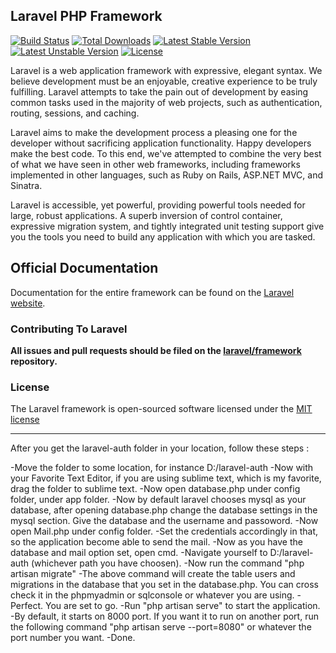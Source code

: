 ## Laravel PHP Framework

[![Build Status](https://travis-ci.org/laravel/framework.svg)](https://travis-ci.org/laravel/framework)
[![Total Downloads](https://poser.pugx.org/laravel/framework/downloads.svg)](https://packagist.org/packages/laravel/framework)
[![Latest Stable Version](https://poser.pugx.org/laravel/framework/v/stable.svg)](https://packagist.org/packages/laravel/framework)
[![Latest Unstable Version](https://poser.pugx.org/laravel/framework/v/unstable.svg)](https://packagist.org/packages/laravel/framework)
[![License](https://poser.pugx.org/laravel/framework/license.svg)](https://packagist.org/packages/laravel/framework)

Laravel is a web application framework with expressive, elegant syntax. We believe development must be an enjoyable, creative experience to be truly fulfilling. Laravel attempts to take the pain out of development by easing common tasks used in the majority of web projects, such as authentication, routing, sessions, and caching.

Laravel aims to make the development process a pleasing one for the developer without sacrificing application functionality. Happy developers make the best code. To this end, we've attempted to combine the very best of what we have seen in other web frameworks, including frameworks implemented in other languages, such as Ruby on Rails, ASP.NET MVC, and Sinatra.

Laravel is accessible, yet powerful, providing powerful tools needed for large, robust applications. A superb inversion of control container, expressive migration system, and tightly integrated unit testing support give you the tools you need to build any application with which you are tasked.

## Official Documentation

Documentation for the entire framework can be found on the [Laravel website](http://laravel.com/docs).

### Contributing To Laravel

**All issues and pull requests should be filed on the [laravel/framework](http://github.com/laravel/framework) repository.**

### License

The Laravel framework is open-sourced software licensed under the [MIT license](http://opensource.org/licenses/MIT)


***********************************************************************************

After you get the laravel-auth folder in your location, follow these steps :

-Move the folder to some location, for instance D:/laravel-auth
-Now with your Favorite Text Editor, if you are using sublime text, which is my favorite, drag the folder to sublime text.
-Now open database.php under config folder, under app folder.
-Now by default laravel chooses mysql as your database, after opening database.php change the database settings in the mysql section. Give the database and the username and passoword.
-Now open Mail.php under config folder.
-Set the credentials accordingly in that, so the application become able to send the mail.
-Now as you have the database and mail option set, open cmd.
-Navigate yourself to D:/laravel-auth (whichever path you have choosen).
-Now run the command "php artisan migrate"
-The above command will create the table users and migrations in the database that you set in the database.php. You can cross check it in the phpmyadmin or sqlconsole or whatever you are using.
-Perfect. You are set to go.
-Run "php artisan serve" to start the application.
-By default, it starts on 8000 port. If you want it to run on another port, run the following command "php artisan serve --port=8080" or whatever the port number you want.
-Done.
